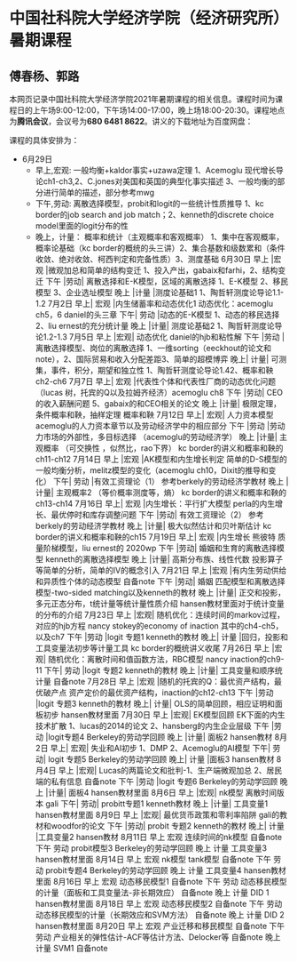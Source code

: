 # 中国社科院大学经济学院（经济研究所）暑期课程
## 傅春杨、郭路

本网页记录中国社科院大学经济学院2021年暑期课程的相关信息。课程时间为课程日的上午场9:00-12:00，下午场14:00-17:00，晚上场18:00-20:30。课程地点为**腾讯会议**，会议号为**680 6481 8622**。讲义的下载地址为百度网盘：

课程的具体安排为：
* 6月29日	
   * 早上,宏观:	一般均衡+kaldor事实+uzawa定理	1、Acemoglu 现代增长导论ch1-ch3,2、C.jones对美国和英国的典型化事实描述 3、一般均衡的部分进行简单的描述，部分参考mwg
   * 下午,劳动:	离散选择模型，probit和logit的一些统计性质推导	1、kc border的job search and job match；2、kenneth的discrete choice model里面的logit分布的性
   * 晚上，计量：	概率和统计（主观概率和客观概率）	1、集中在客观概率，概率论基础（kc border的概统的头三讲）2、集合基数和级数累和（条件收敛、绝对收敛、柯西判定和完备性质）3、测度基础
6月30日	早上	|宏观	|微观加总和简单的结构变迁	1、投入产出，gabaix和farhi，2、结构变迁
	下午	|劳动|	离散选择和E-K模型，区域的离散选择	1、E-K模型 2、移民模型 3、企业选址模型
	晚上	|计量	|测度论基础1	1、陶哲轩测度论导论1.1-1.2
7月2日	早上|	宏观	|内生储蓄率和动态优化1	动态优化：acemoglu ch5，6  daniel的头三章
	下午|	劳动	|动态的E-K模型	1、动态的移民选择2、liu ernest的充分统计量
	晚上	|计量|	测度论基础2	1、陶哲轩测度论导论1.2-1.3
7月5日	早上	|宏观|	动态优化	daniel的hjb和粘性解
	下午	|劳动	|离散选择模型、岗位的离散选择	1、一维sorting（eeckhout的论文和note），2、国际贸易和收入分配差距3、简单的超模博弈
	晚上|	计量|	可测集，事件，积分，期望和独立性	1、陶哲轩测度论导论1.42、概率和鞅ch2-ch6
7月7日	早上|	宏观	|代表性个体和代表性厂商的动态优化问题	（lucas 树，托宾的Q以及拉姆齐经济）acemoglu ch8
	下午	|劳动|	CEO的收入薪酬问题	5、gabaix的和CEO相关的论文
	晚上	|计量|	极限定理，条件概率和鞅，抽样定理	概率和鞅
7月12日	早上|	宏观|	人力资本模型	acemoglu的人力资本章节以及劳动经济学中的相应部分
	下午	|劳动	|劳动力市场的外部性，多目标选择	（acemoglu的劳动经济学）
	晚上	|计量|	主观概率 （可交换性 ，似然比，rao下界）	kc border的讲义和概率和鞅的ch11-ch12
7月14日	早上	|宏观	|AK模型和内生增长判定	简单的D-S模型的一般均衡分析，melitz模型的变化（acemoglu ch10，Dixit的推导和变化）
	下午|	劳动	|有效工资理论（1）	参考berkely的劳动经济学教材
	晚上	|计量|	主观概率2 （等价概率测度等，熵）	kc border的讲义和概率和鞅的ch13-ch14
7月16日	早上|	宏观	|内生增长：平行扩大模型	perla的内生增长、最优停时和库存调整问题
	下午	|劳动|	有效工资理论（2）	参考berkely的劳动经济学教材
	晚上	|计量|	极大似然估计和贝叶斯估计	kc border的讲义和概率和鞅的ch15
7月19日	早上|	宏观	|内生增长	熊彼特 质量阶梯模型，liu ernest的 2020wp
	下午	|劳动|	婚姻和生育的离散选择模型	kenneth的离散选择模型
	晚上	|计量|	高斯分布族、线性代数	投影算子等简单的分析，简单的IV的概念引入
7月21日	早上	|宏观	|有内生劳动供给和异质性个体的动态模型	自备note
	下午	|劳动|	婚姻	匹配模型和离散选择模型-two-sided matching以及kenneth的教材
	晚上	|计量|	正交和投影，多元正态分布，t统计量等统计量性质介绍	hansen教材里面对于统计变量的分布的介绍
7月23日	早上	|宏观|	随机优化：连续时间的markov过程，对应的hjb方程	nancy stokey的economy of inaction 其中的ch4-ch5，以及ch7
	下午	|劳动	|logit 专题1	kenneth的教材
	晚上|	计量	|回归，投影和工具变量法初步等计量工具	kc border的概统讲义收尾
7月26日	早上	|宏观|	随机优化：离散时间和值函数方法，RBC模型	nancy inaction的ch9-11
	下午|	劳动	|logit 专题2	kenneth的教材
	晚上	|计量|	工具变量和顺序统计量	自备note
7月28日	早上	|宏观	|随机的托宾的Q：最优资产结构，最优破产点	资产定价的最优资产结构，inaction的ch12-ch13
	下午	|劳动	|logit 专题3	kenneth的教材
	晚上|	计量|	OLS的简单回顾，相应证明和面板初步	hansen教材里面
7月30日	早上	|宏观|	EK模型回顾 EK下面的内生技术扩散	1、lucas的2014的论文 2、hansberg的内生企业层级
	下午	|劳动	|logit专题4	Berkeley的劳动学回顾
	晚上	|计量|	面板2	hansen教材
8月2日	早上|	宏观|	失业和AI初步	1、DMP 2、Acemoglu的AI模型
	下午|	劳动|	logit 专题5	Berkeley的劳动学回顾
	晚上|	计量	|面板3	hansen教材
8月4日	早上	|宏观|	Lucas的两篇论文和批判-1、生产端微观加总 2、居民端的私有信息	自备note
	下午	|劳动	|logit 专题6	Berkeley的劳动学回顾
	晚上	|计量|	面板4	hansen教材里面
8月6日	早上	|宏观|	nk模型 离散时间版本	gali
	下午|	劳动|	probitt专题1	kenneth教材
	晚上	|计量|	工具变量1	hansen教材里面
8月9日	早上	|宏观|	最优货币政策和零利率陷阱	gali的教材和woodfor的论文
	下午	|劳动|	probit 专题2	kenneth的教材
	晚上|	计量	|工具变量2	hansen教材
8月11日	早上	宏观	连续时间的nk模型	自备note
	下午	劳动	probit模型3	Berkeley的劳动学回顾
	晚上	计量	工具变量3	hansen教材里面
8月14日	早上	宏观	nk模型 tank模型	自备note
	下午	劳动	probit专题4	Berkeley的劳动学回顾
	晚上	计量	工具变量4	hansen教材里面
8月16日	早上	宏观	动态移民模型1	自备note
	下午	劳动	动态移民模型的计量（面板和工具变量法-非长期效应）	自备note
	晚上	计量	DID 1	hansen教材里面
8月18日	早上	宏观	动态移民模型2	自备note
	下午	劳动	动态移民模型的计量（长期效应和SVM方法）	自备note
	晚上	计量	DID 2	hansen教材里面
8月20日	早上	宏观	产业迁移和移民模型	自备note
	下午	劳动	产业相关的弹性估计-ACF等估计方法、Delocker等	自备note
	晚上	计量	SVM1	自备note


